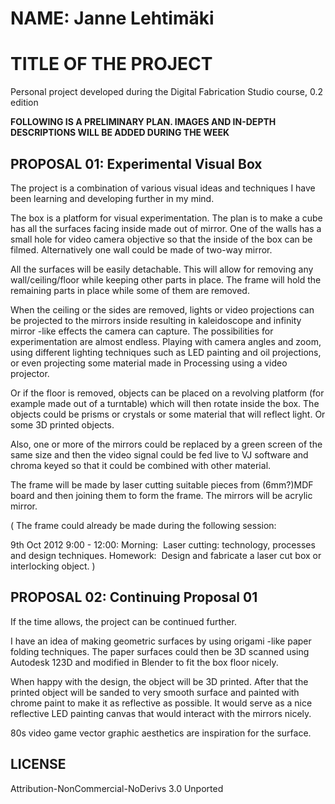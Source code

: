 # NAME: Janne Lehtimäki
# TITLE OF THE PROJECT

Personal project developed during the Digital Fabrication Studio course, 0.2 edition

__FOLLOWING IS A PRELIMINARY PLAN. IMAGES AND IN-DEPTH DESCRIPTIONS WILL BE ADDED DURING THE WEEK__

## PROPOSAL 01: Experimental Visual Box

The project is a combination of various visual ideas and techniques I have been learning and developing further in my mind.

The box is a platform for visual experimentation. The plan is to make a cube has all the surfaces facing inside made out of mirror. One of the walls has a small hole for video camera objective so that the inside of the box can be filmed. Alternatively one wall could be made of two-way mirror.

All the surfaces will be easily detachable. This will allow for removing any wall/ceiling/floor while keeping other parts in place. The frame will hold the remaining parts in place while some of them are removed.

When the ceiling or the sides are removed, lights or video projections can be projected to the mirrors inside resulting in kaleidoscope and infinity mirror -like effects the camera can capture. 
The possibilities for experimentation are almost endless. Playing with camera angles and zoom, using different lighting techniques such as LED painting and oil projections, or even projecting some material made in Processing using a video projector. 

Or if the floor is removed, objects can be placed on a revolving platform (for example made out of a turntable) which will then rotate inside the box. The objects could be prisms or crystals or some material that will reflect light. Or some 3D printed objects.

Also, one or more of the mirrors could be replaced by a green screen of the same size and then the video signal could be fed live to VJ software and chroma keyed so that it could be combined with other material.

The frame will be made by laser cutting suitable pieces from (6mm?)MDF board and then joining them to form the frame. The mirrors will be acrylic mirror.

( The frame could already be made during the following session:

9th Oct 2012 9:00 - 12:00: Morning:  Laser cutting: technology, processes and design techniques.
Homework:  Design and fabricate a laser cut box or interlocking object.
)


## PROPOSAL 02: Continuing Proposal 01

If the time allows, the project can be continued further.

I have an idea of making geometric surfaces by using origami -like paper folding techniques. The paper surfaces could then be 3D scanned using Autodesk 123D and modified in Blender to fit the box floor nicely. 

When happy with the design, the object will be 3D printed. After that the printed object will be sanded to very smooth surface and painted with chrome paint to make it as reflective as possible. It would serve as a nice reflective LED painting canvas that would interact with the mirrors nicely.

80s video game vector graphic aesthetics are inspiration for the surface.

## LICENSE
Attribution-NonCommercial-NoDerivs 3.0 Unported